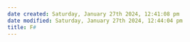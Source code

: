 ```yaml
---
date created: Saturday, January 27th 2024, 12:41:08 pm
date modified: Saturday, January 27th 2024, 12:44:04 pm
title: F#
---
```

